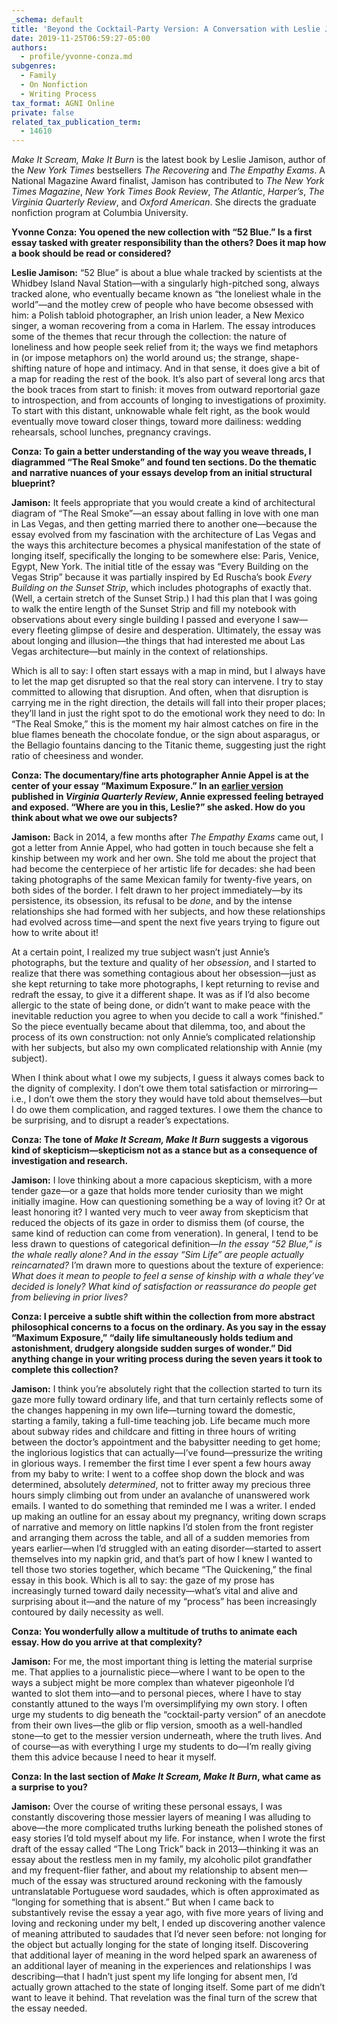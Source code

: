 ```yaml
---
_schema: default
title: 'Beyond the Cocktail-Party Version: A Conversation with Leslie Jamison'
date: 2019-11-25T06:59:27-05:00
authors:
  - profile/yvonne-conza.md
subgenres:
  - Family
  - On Nonfiction
  - Writing Process
tax_format: AGNI Online
private: false
related_tax_publication_term:
  - 14610
---
```

*Make It Scream, Make It Burn* is the latest book by Leslie Jamison, author of the *New York Times* bestsellers *The Recovering* and *The Empathy Exams*. A National Magazine Award finalist, Jamison has contributed to *The New York Times Magazine*, *New York Times Book Review*, *The Atlantic*, *Harper’s*, *The Virginia Quarterly Review*, and *Oxford American*. She directs the graduate nonfiction program at Columbia University.

**Yvonne Conza: You opened the new collection with “52 Blue.” Is a first essay tasked with greater responsibility than the others? Does it map how a book should be read or considered?**

**Leslie Jamison:** “52 Blue” is about a blue whale tracked by scientists at the Whidbey Island Naval Station—with a singularly high-pitched song, always tracked alone, who eventually became known as “the loneliest whale in the world”—and the motley crew of people who have become obsessed with him: a Polish tabloid photographer, an Irish union leader, a New Mexico singer, a woman recovering from a coma in Harlem. The essay introduces some of the themes that recur through the collection: the nature of loneliness and how people seek relief from it; the ways we find metaphors in (or impose metaphors on) the world around us; the strange, shape-shifting nature of hope and intimacy. And in that sense, it does give a bit of a map for reading the rest of the book. It’s also part of several long arcs that the book traces from start to finish: it moves from outward reportorial gaze to introspection, and from accounts of longing to investigations of proximity. To start with this distant, unknowable whale felt right, as the book would eventually move toward closer things, toward more dailiness: wedding rehearsals, school lunches, pregnancy cravings.

**Conza: To gain a better understanding of the way you weave threads, I diagrammed “The Real Smoke” and found ten sections. Do the thematic and narrative nuances of your essays develop from an initial structural blueprint?**

**Jamison:** It feels appropriate that you would create a kind of architectural diagram of “The Real Smoke”—an essay about falling in love with one man in Las Vegas, and then getting married there to another one—because the essay evolved from my fascination with the architecture of Las Vegas and the ways this architecture becomes a physical manifestation of the state of longing itself, specifically the longing to be somewhere else: Paris, Venice, Egypt, New York. The initial title of the essay was “Every Building on the Vegas Strip” because it was partially inspired by Ed Ruscha’s book *Every Building on the Sunset Strip*, which includes photographs of exactly that. (Well, a certain stretch of the Sunset Strip.) I had this plan that I was going to walk the entire length of the Sunset Strip and fill my notebook with observations about every single building I passed and everyone I saw—every fleeting glimpse of desire and desperation. Ultimately, the essay was about longing and illusion—the things that had interested me about Las Vegas architecture—but mainly in the context of relationships.

Which is all to say: I often start essays with a map in mind, but I always have to let the map get disrupted so that the real story can intervene. I try to stay committed to allowing that disruption. And often, when that disruption is carrying me in the right direction, the details will fall into their proper places; they’ll land in just the right spot to do the emotional work they need to do: In “The Real Smoke,” this is the moment my hair almost catches on fire in the blue flames beneath the chocolate fondue, or the sign about asparagus, or the Bellagio fountains dancing to the Titanic theme, suggesting just the right ratio of cheesiness and wonder.

**Conza: The documentary/fine arts photographer Annie Appel is at the center of your essay “Maximum Exposure.” In an [earlier version](https://www.vqronline.org/photography/2017/01/going-back) published in *Virginia Quarterly Review*, Annie expressed feeling betrayed and exposed. “Where are you in this, Leslie?” she asked. How do you think about what we owe our subjects?**

**Jamison:** Back in 2014, a few months after *The Empathy Exams* came out, I got a letter from Annie Appel, who had gotten in touch because she felt a kinship between my work and her own. She told me about the project that had become the centerpiece of her artistic life for decades: she had been taking photographs of the same Mexican family for twenty-five years, on both sides of the border. I felt drawn to her project immediately—by its persistence, its obsession, its refusal to be *done*, and by the intense relationships she had formed with her subjects, and how these relationships had evolved across time—and spent the next five years trying to figure out how to write about it\!

At a certain point, I realized my true subject wasn’t just Annie’s photographs, but the texture and quality of her *obsession*, and I started to realize that there was something contagious about her obsession—just as she kept returning to take more photographs, I kept returning to revise and redraft the essay, to give it a different shape. It was as if I’d also become allergic to the state of being done, or didn’t want to make peace with the inevitable reduction you agree to when you decide to call a work “finished.” So the piece eventually became about that dilemma, too, and about the process of its own construction: not only Annie’s complicated relationship with her subjects, but also my own complicated relationship with Annie (my subject).

When I think about what I owe my subjects, I guess it always comes back to the dignity of complexity. I don’t owe them total satisfaction or mirroring—i.e., I don’t owe them the story they would have told about themselves—but I do owe them complication, and ragged textures. I owe them the chance to be surprising, and to disrupt a reader’s expectations.

**Conza: The tone of *Make It Scream, Make It Burn* suggests a vigorous kind of skepticism—skepticism not as a stance but as a consequence of investigation and research.**

**Jamison:** I love thinking about a more capacious skepticism, with a more tender gaze—or a gaze that holds more tender curiosity than we might initially imagine. How can questioning something be a way of loving it? Or at least honoring it? I wanted very much to veer away from skepticism that reduced the objects of its gaze in order to dismiss them (of course, the same kind of reduction can come from veneration). In general, I tend to be less drawn to questions of categorical definition—*In the essay “52 Blue,” is the whale really alone?* *And in the essay* *“Sim Life” are people actually reincarnated?* I’m drawn more to questions about the texture of experience: *What does it mean to people to feel a sense of kinship with a whale they’ve decided is lonely? What kind of satisfaction or reassurance do people get from believing in prior lives?*

**Conza: I perceive a subtle shift within the collection from more abstract philosophical concerns to a focus on the ordinary. As you say in the essay “Maximum Exposure,” “daily life simultaneously holds tedium and astonishment, drudgery alongside sudden surges of wonder.” Did anything change in your writing process during the seven years it took to complete this collection?**

**Jamison:** I think you’re absolutely right that the collection started to turn its gaze more fully toward ordinary life, and that turn certainly reflects some of the changes happening in my own life—turning toward the domestic, starting a family, taking a full-time teaching job. Life became much more about subway rides and childcare and fitting in three hours of writing between the doctor’s appointment and the babysitter needing to get home; the inglorious logistics that can actually—I’ve found—pressurize the writing in glorious ways. I remember the first time I ever spent a few hours away from my baby to write: I went to a coffee shop down the block and was determined, absolutely *determined*, not to fritter away my precious three hours simply climbing out from under an avalanche of unanswered work emails. I wanted to do something that reminded me I was a writer. I ended up making an outline for an essay about my pregnancy, writing down scraps of narrative and memory on little napkins I’d stolen from the front register and arranging them across the table, and all of a sudden memories from years earlier—when I’d struggled with an eating disorder—started to assert themselves into my napkin grid, and that’s part of how I knew I wanted to tell those two stories together, which became “The Quickening,” the final essay in this book. Which is all to say: the gaze of my prose has increasingly turned toward daily necessity—what’s vital and alive and surprising about it—and the nature of my “process” has been increasingly contoured by daily necessity as well.

**Conza: You wonderfully allow a multitude of truths to animate each essay. How do you arrive at that complexity?**

**Jamison:** For me, the most important thing is letting the material surprise me. That applies to a journalistic piece—where I want to be open to the ways a subject might be more complex than whatever pigeonhole I’d wanted to slot them into—and to personal pieces, where I have to stay constantly attuned to the ways I’m oversimplifying my own story. I often urge my students to dig beneath the “cocktail-party version” of an anecdote from their own lives—the glib or flip version, smooth as a well-handled stone—to get to the messier version underneath, where the truth lives. And of course—as with everything I urge my students to do—I’m really giving them this advice because I need to hear it myself.

**Conza: In the last section of *Make It Scream, Make It Burn*, what came as a surprise to you?**

**Jamison:** Over the course of writing these personal essays, I was constantly discovering those messier layers of meaning I was alluding to above—the more complicated truths lurking beneath the polished stones of easy stories I’d told myself about my life. For instance, when I wrote the first draft of the essay called “The Long Trick” back in 2013—thinking it was an essay about the restless men in my family, my alcoholic pilot grandfather and my frequent-flier father, and about my relationship to absent men—much of the essay was structured around reckoning with the famously untranslatable Portuguese word saudades, which is often approximated as “longing for something that is absent.” But when I came back to substantively revise the essay a year ago, with five more years of living and loving and reckoning under my belt, I ended up discovering another valence of meaning attributed to saudades that I’d never seen before: not longing for the object but actually longing for the state of longing itself. Discovering that additional layer of meaning in the word helped spark an awareness of an additional layer of meaning in the experiences and relationships I was describing—that I hadn’t just spent my life longing for absent men, I’d actually grown attached to the state of longing itself. Some part of me didn’t want to leave it behind. That revelation was the final turn of the screw that the essay needed.